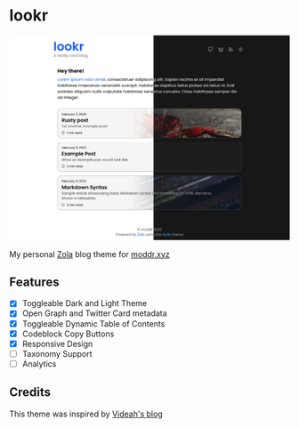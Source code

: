 # lookr

![](static/images/screenshot.png)

My personal [Zola](https://www.getzola.org) blog theme for [moddr.xyz](https://moddr.xyz)

## Features
 - [X] Toggleable Dark and Light Theme 
 - [X] Open Graph and Twitter Card metadata
 - [X] Toggleable Dynamic Table of Contents
 - [X] Codeblock Copy Buttons
 - [X] Responsive Design
 - [ ] Taxonomy Support
 - [ ] Analytics

## Credits
This theme was inspired by [Videah's blog](https://blog.videah.net)
